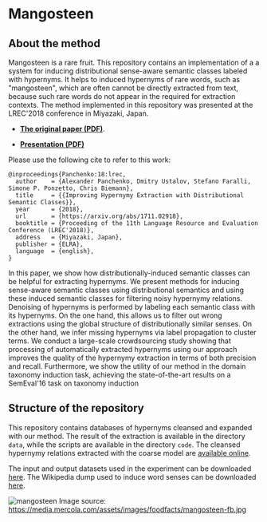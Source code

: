 Mangosteen
==========

About the method
----------------

Mangosteen is a rare fruit. This repository contains an implementation of a a system for inducing distributional sense-aware semantic classes labeled with hypernyms. It helps to induced hypernyms of rare words, such as "mangosteen", which are often cannot be directly extracted from text, because such rare words do not appear in the required for extraction contexts. The method implemented in this repository was presented at the LREC'2018 conference in Miyazaki, Japan. 

- [**The original paper (PDF)**](https://arxiv.org/abs/1711.02918). 

- [**Presentation (PDF)**](https://www.slideshare.net/alexanderpanchenko/improving-hypernymy-extraction-with-distributional-semantic-classes)

Please use the following cite to refer to this work:

```
@inproceedings{Panchenko:18:lrec,
  author    = {Alexander Panchenko, Dmitry Ustalov, Stefano Faralli, Simone P. Ponzetto, Chris Biemann},
  title     = {{Improving Hypernymy Extraction with Distributional Semantic Classes}},
  year      = {2018},
  url       = {https://arxiv.org/abs/1711.02918},
  booktitle = {Proceeding of the 11th Language Resource and Evaluation Conference (LREC'2018)},
  address   = {Miyazaki, Japan},
  publisher = {ELRA},
  language  = {english},
}
```

In this paper, we show how distributionally-induced semantic classes can be helpful for extracting hypernyms. We present methods for inducing sense-aware semantic classes using distributional semantics and using these induced semantic classes for filtering noisy hypernymy relations. Denoising of hypernyms is performed by labeling each semantic class with its hypernyms. On the one hand, this allows us to filter out wrong extractions using the global structure of distributionally similar senses. On the other hand, we infer missing hypernyms via label propagation to cluster terms. We conduct a large-scale crowdsourcing study showing that processing of automatically extracted hypernyms using our approach improves the quality of the hypernymy extraction in terms of both precision and recall. Furthermore, we show the utility of our method in the domain taxonomy induction task, achieving the state-of-the-art results on a SemEval'16 task on taxonomy induction


Structure of the repository
---------------------------

This repository contains databases of hypernyms cleansed and expanded with our method. The result of the extraction is available in the directory ```data```, while the scripts are available in the directory ```code```. The cleansed hypernymy relations extracted with the coarse model are [available online](https://docs.google.com/spreadsheets/d/1g8aCVm6SozuHyBmld-X69bDdek1gzBvQfu7wJJv1b8U/edit?usp=sharing). 

The input and output datasets used in the experiment can be downloaded [here](https://zenodo.org/record/1174041#.Wob1m2aZMWo). The Wikipedia dump used to induce word senses can be downloaded [here](https://zenodo.org/record/229904#.Wob4OmaZMWo).

![mangosteen](https://media.mercola.com/assets/images/foodfacts/mangosteen-fb.jpg)
Image source: https://media.mercola.com/assets/images/foodfacts/mangosteen-fb.jpg
